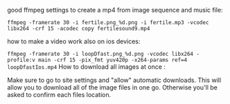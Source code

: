 good ffmpeg settings to create a mp4 from image sequence and music file:

`ffmpeg -framerate 30 -i fertile.png_%d.png -i fertile.mp3 -vcodec libx264 -crf 15 -acodec copy fertilesound9.mp4`

how to make a video work also on ios devices:

`ffmpeg -framerate 30 -i loopDfast.png_%d.png -vcodec libx264 -profile:v main -crf 15 -pix_fmt yuv420p -x264-params ref=4 loopDfastIos.mp4`
How to download all images at once :

Make sure to go to site settings and "allow" automatic downloads. This will allow you to download all of the image files in one go. Otherwise you'll be asked to confirm each files location.
